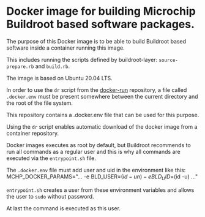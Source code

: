 # Docker image for building Microchip Buildroot based software packages.

The purpose of this Docker image is to be able to build Buildroot based software inside a container running this image.

This includes running the scripts defined by buildroot-layer: `source-prepare.rb` and `build.rb`.

The image is based on Ubuntu 20.04 LTS.

In order to use the `dr` script from the [docker-run](https://github.com/microchip-ung/docker-run) repository, a file called `.docker.env` must be present
somewhere between the current directory and the root of the file system.

This repository contains a .docker.env file that can be used for this purpose.

Using the `dr` script enables automatic download of the docker image from a container repository.

Docker images executes as root by default, but Buildroot recommends to run all commands as a regular user and
this is why all commands are executed via the `entrypoint.sh` file.

The `.docker.env` file must add user and uid in the environment like this:
MCHP_DOCKER_PARAMS="... -e BLD_USER=$(id -un) -e BLD_UID=$(id -u) ..."

`entrypoint.sh` creates a user from these environment variables and allows the user to `sudo` without password.

At last the command is executed as this user.
